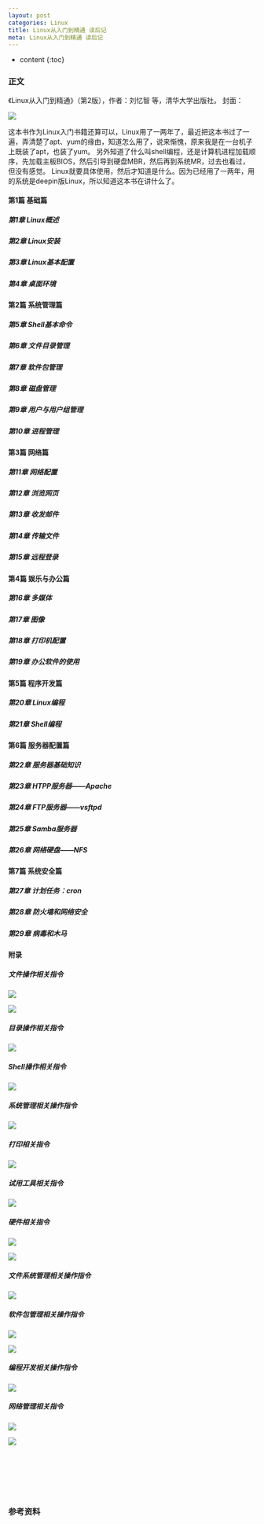 ```yaml
---
layout: post
categories: Linux
title: Linux从入门到精通 读后记
meta: Linux从入门到精通 读后记
---
```

* content
{:toc}

### 正文

《Linux从入门到精通》（第2版），作者：刘忆智 等，清华大学出版社。 封面：

![]({{site.baseurl}}/images/20201123/20201123100846.png)

这本书作为Linux入门书籍还算可以，Linux用了一两年了，最近把这本书过了一遍，弄清楚了apt、yum的缘由，知道怎么用了，说来惭愧，原来我是在一台机子上既装了apt，也装了yum。
另外知道了什么叫shell编程，还是计算机进程加载顺序，先加载主板BIOS，然后引导到硬盘MBR，然后再到系统MR，过去也看过，但没有感觉。
Linux就要具体使用，然后才知道是什么。因为已经用了一两年，用的系统是deepin版Linux，所以知道这本书在讲什么了。

#### 第1篇 基础篇

##### 第1章 Linux概述

##### 第2章 Linux安装

##### 第3章 Linux基本配置

##### 第4章 桌面环境

#### 第2篇 系统管理篇

##### 第5章 Shell基本命令

##### 第6章 文件目录管理

##### 第7章 软件包管理

##### 第8章 磁盘管理

##### 第9章 用户与用户组管理

##### 第10章 进程管理

#### 第3篇 网络篇

##### 第11章 网络配置

##### 第12章 浏览网页

##### 第13章 收发邮件

##### 第14章 传输文件

##### 第15章 远程登录

#### 第4篇 娱乐与办公篇

##### 第16章 多媒体

##### 第17章 图像

##### 第18章 打印机配置

##### 第19章 办公软件的使用

#### 第5篇 程序开发篇

##### 第20章 Linux编程

##### 第21章 Shell编程

#### 第6篇 服务器配置篇

##### 第22章 服务器基础知识

##### 第23章 HTPP服务器——Apache

##### 第24章 FTP服务器——vsftpd

##### 第25章 Samba服务器

##### 第26章 网络硬盘——NFS

#### 第7篇 系统安全篇

##### 第27章 计划任务：cron

##### 第28章 防火墙和网络安全

##### 第29章 病毒和木马

#### 附录

##### 文件操作相关指令

![]({{site.baseurl}}/images/20201123/20201123105937.png)

![]({{site.baseurl}}/images/20201123/20201123110000.png)

##### 目录操作相关指令

![]({{site.baseurl}}/images/20201123/20201123110023.png)

##### Shell操作相关指令

![]({{site.baseurl}}/images/20201123/20201123110038.png)

##### 系统管理相关操作指令

![]({{site.baseurl}}/images/20201123/20201123110105.png)

##### 打印相关指令

![]({{site.baseurl}}/images/20201123/20201123110135.png)

##### 试用工具相关指令

![]({{site.baseurl}}/images/20201123/20201123110149.png)

##### 硬件相关指令

![]({{site.baseurl}}/images/20201123/20201123110203.png)

![]({{site.baseurl}}/images/20201123/20201123110221.png)

##### 文件系统管理相关操作指令

![]({{site.baseurl}}/images/20201123/20201123110236.png)

##### 软件包管理相关操作指令

![]({{site.baseurl}}/images/20201123/20201123110255.png)

![]({{site.baseurl}}/images/20201123/20201123110319.png)

##### 编程开发相关操作指令

![]({{site.baseurl}}/images/20201123/20201123110340.png)

##### 网络管理相关指令

![]({{site.baseurl}}/images/20201123/20201123110356.png)

![]({{site.baseurl}}/images/20201123/20201123110412.png)

<br/><br/><br/><br/><br/>
### 参考资料

